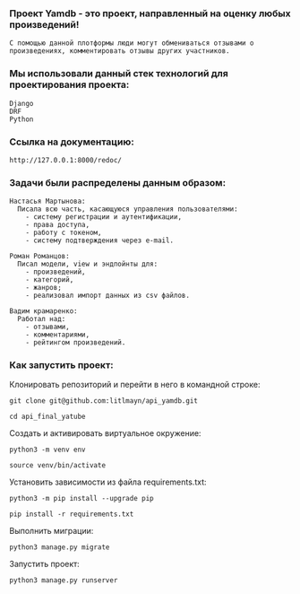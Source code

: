 ### Проект Yamdb - это проект, направленный на оценку любых произведений!

```
С помощью данной плотформы люди могут обмениваться отзывами о произведениях, комментировать отзывы других участников.
```

### Мы использовали данный стек технологий для проектирования проекта:
```
Django
DRF
Python
```

### Ссылка на документацию:
```
http://127.0.0.1:8000/redoc/
```

### Задачи были распределены данным образом:
```
Настасья Мартынова:
  Писала всю часть, касающуюся управления пользователями:  
    - систему регистрации и аутентификации,
    - права доступа,
    - работу с токеном,
    - систему подтверждения через e-mail.
  
Роман Романцов:
  Писал модели, view и эндпойнты для:
    - произведений,
    - категорий,
    - жанров;
    - реализовал импорт данных из csv файлов.
 
Вадим крамаренко:
  Работал над:
    - отзывами,
    - комментариями,
    - рейтингом произведений.
```

### Как запустить проект:

Клонировать репозиторий и перейти в него в командной строке:

```
git clone git@github.com:litlmayn/api_yamdb.git
```

```
cd api_final_yatube
```

Cоздать и активировать виртуальное окружение:

```
python3 -m venv env
```

```
source venv/bin/activate
```

Установить зависимости из файла requirements.txt:

```
python3 -m pip install --upgrade pip
```

```
pip install -r requirements.txt
```

Выполнить миграции:

```
python3 manage.py migrate
```

Запустить проект:

```
python3 manage.py runserver
```
